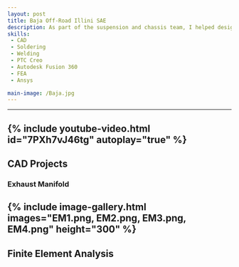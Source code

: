 ```yaml
---
layout: post
title: Baja Off-Road Illini SAE
description: As part of the suspension and chassis team, I helped design and test key components for our off-road vehicle. I used Ansys and Fusion 360 to run FEA and make sure parts could handle 3G dynamic loads with a safety factor of 1.5. I also created CAD models in PTC Creo for parts like tie rods, engine manifold, and shock absorber, and ran thermal analysis on brake rotors to improve durability. Working with the fab team, we cut down build time by 20% through better coordination and design for manufacturability.
skills: 
 - CAD
 - Soldering
 - Welding
 - PTC Creo
 - Autodesk Fusion 360
 - FEA
 - Ansys

main-image: /Baja.jpg
---
```


---
{% include youtube-video.html id="7PXh7vJ46tg" autoplay="true" %}
---


## CAD Projects
### Exhaust Manifold
{% include image-gallery.html images="EM1.png, EM2.png, EM3.png, EM4.png" height="300" %}
---

## Finite Element Analysis



<!--## Embedding youtube video
The second video has the autoplay on. copy and paste the 11-digit id found in the url link. <br>
*Example* : https://www.youtube.com/watch?v={**MhVw-MHGv4s**}&ab_channel=engineerguy
{% include youtube-video.html id="MhVw-MHGv4s" autoplay= "false"%}
{% include youtube-video.html id="XGC31lmdS6s" autoplay = "true" %}

you can also set up custom size by specifying the width (the aspect ratio has been set to 16/9). The default size is 560 pixels x 315 pixels.  

The width of the video below. Regardless of initial width, all the videos is responsive and will fit within the smaller screen.
{% include youtube-video.html id="tGCdLEQzde0" autoplay = "false" width= "900px" %}  

<br>

## Adding a hozontal line
---

## Starting a new line
leave two spaces "  " at the end or enter <br>

## Adding bold text
this is how you input **bold text**

## Adding italic text
Italicized text is the *cat's meow*.

## Adding ordered list
1. First item
2. Second item
3. Third item
4. Fourth item

## Adding unordered list
- First item
- Second item
- Third item
- Fourth item

## Adding code block
```ruby
def hello_world
  puts "Hello, World!"
end
```

```python
def start()
  print("time to start!")
```

```javascript
let x = 1;
if (x === 1) {
  let x = 2;
  console.log(x);
}
console.log(x);

```

## Adding external links
[Wikipedia](https://en.wikipedia.org)


## Adding block quote
> A blockquote would look great if you need to highlight something


## Adding table 

| Header 1 | Header 2 |
|----------|----------|
| Row 1, Col 1 | Row 1, Col 2 |
| Row 2, Col 1 | Row 2, Col 2 |

make sure to leave aline betwen the table and the header-->
